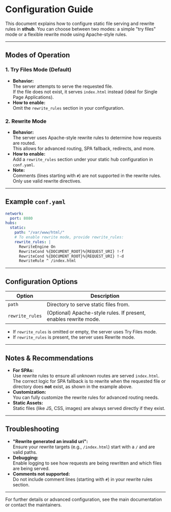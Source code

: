 # Configuration Guide

This document explains how to configure static file serving and rewrite rules in **sthub**. You can choose between two modes: a simple "try files" mode or a flexible rewrite mode using Apache-style rules.

---

## Modes of Operation

### 1. Try Files Mode (Default)

- **Behavior:**  
  The server attempts to serve the requested file.  
  If the file does not exist, it serves `index.html` instead (ideal for Single Page Applications).
- **How to enable:**  
  Omit the `rewrite_rules` section in your configuration.

### 2. Rewrite Mode

- **Behavior:**  
  The server uses Apache-style rewrite rules to determine how requests are routed.  
  This allows for advanced routing, SPA fallback, redirects, and more.
- **How to enable:**  
  Add a `rewrite_rules` section under your static hub configuration in `conf.yaml`.
- **Note:**  
  Comments (lines starting with `#`) are not supported in the rewrite rules. Only use valid rewrite directives.

---

## Example `conf.yaml`

```yaml
network:
  port: 8080
hubs:
  static:
    path: "/var/www/html/"
    # To enable rewrite mode, provide rewrite_rules:
    rewrite_rules: |
      RewriteEngine On
      RewriteCond %{DOCUMENT_ROOT}%{REQUEST_URI} !-f
      RewriteCond %{DOCUMENT_ROOT}%{REQUEST_URI} !-d
      RewriteRule ^ /index.html
```

---

## Configuration Options

| Option         | Description                                                                                  |
|----------------|---------------------------------------------------------------------------------------------|
| `path`         | Directory to serve static files from.                                                        |
| `rewrite_rules`| (Optional) Apache-style rules. If present, enables rewrite mode.                             |

- If `rewrite_rules` is omitted or empty, the server uses Try Files mode.
- If `rewrite_rules` is present, the server uses Rewrite mode.

---

## Notes & Recommendations

- **For SPAs:**  
  Use rewrite rules to ensure all unknown routes are served `index.html`.
  The correct logic for SPA fallback is to rewrite when the requested file or directory does **not** exist, as shown in the example above.
- **Customization:**  
  You can fully customize the rewrite rules for advanced routing needs.
- **Static Assets:**  
  Static files (like JS, CSS, images) are always served directly if they exist.

---

## Troubleshooting

- **"Rewrite generated an invalid uri":**  
  Ensure your rewrite targets (e.g., `/index.html`) start with a `/` and are valid paths.
- **Debugging:**  
  Enable logging to see how requests are being rewritten and which files are being served.
- **Comments not supported:**  
  Do not include comment lines (starting with `#`) in your rewrite rules section.

---

For further details or advanced configuration, see the main documentation or contact the maintainers.